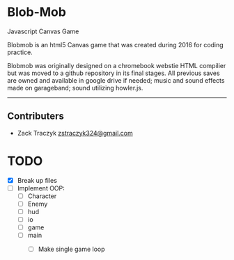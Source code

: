 # Blob-Mob
Javascript Canvas Game

Blobmob is an html5 Canvas game that was created during 2016 for coding practice.

Blobmob was originally designed on a chromebook webstie HTML compilier but was moved to a github repository in its final stages. All previous saves are owned and available in google drive if needed; music and sound effects made on garageband; sound utilizing howler.js.

---

## Contributers

* Zack Traczyk <zstraczyk324@gmail.com>
 
# TODO

* [X] Break up files
* [ ] Implement OOP:
	* [ ] Character
	* [ ] Enemy
	* [ ] hud
	* [ ] io
	* [ ] game
	* [ ] main
		* [ ] Make single game loop

